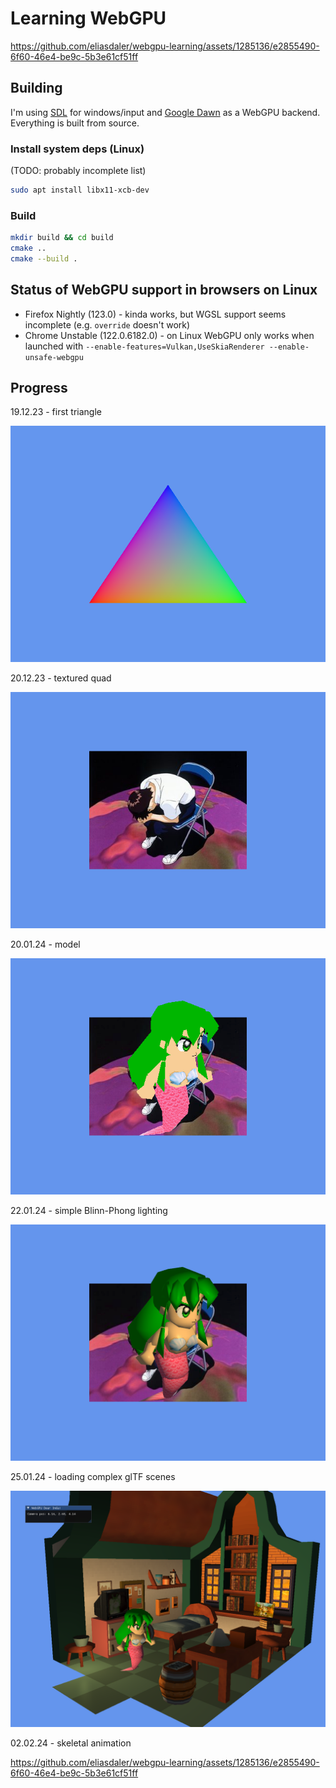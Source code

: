 # Learning WebGPU

https://github.com/eliasdaler/webgpu-learning/assets/1285136/e2855490-6f60-46e4-be9c-5b3e61cf51ff

## Building

I'm using [SDL](https://github.com/libsdl-org/SDL) for windows/input and [Google Dawn](https://github.com/google/dawn) as a WebGPU backend. Everything is built from source.

### Install system deps (Linux)

(TODO: probably incomplete list)

```sh
sudo apt install libx11-xcb-dev
```

### Build

```sh
mkdir build && cd build
cmake ..
cmake --build .
```

## Status of WebGPU support in browsers on Linux

* Firefox Nightly (123.0) - kinda works, but WGSL support seems incomplete (e.g. `override` doesn't work)
* Chrome Unstable (122.0.6182.0) - on Linux WebGPU only works when launched with `--enable-features=Vulkan,UseSkiaRenderer --enable-unsafe-webgpu`

## Progress

19.12.23 - first triangle

![triangle](screenshots/1_triangle.png)

20.12.23 - textured quad

![textured_quad](screenshots/2_textured_quad.png)

20.01.24 - model

![model](screenshots/3_model.png)

22.01.24 - simple Blinn-Phong lighting

![blinn_phong](screenshots/4_blinn_phong.png)

25.01.24 - loading complex glTF scenes

![gltf_scene_loading](screenshots/5_gltf_scene_loading.png)

02.02.24 - skeletal animation

https://github.com/eliasdaler/webgpu-learning/assets/1285136/e2855490-6f60-46e4-be9c-5b3e61cf51ff


